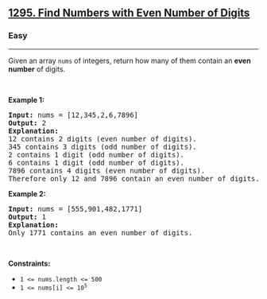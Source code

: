 <h2><a href="https://leetcode.com/problems/find-numbers-with-even-number-of-digits/">1295. Find Numbers with Even Number of Digits</a></h2><h3>Easy</h3><hr><div style="user-select: auto;"><p style="user-select: auto;">Given an array <code style="user-select: auto;">nums</code> of integers, return how many of them contain an <strong style="user-select: auto;">even number</strong> of digits.</p>

<p style="user-select: auto;">&nbsp;</p>
<p style="user-select: auto;"><strong style="user-select: auto;">Example 1:</strong></p>

<pre style="user-select: auto;"><strong style="user-select: auto;">Input:</strong> nums = [12,345,2,6,7896]
<strong style="user-select: auto;">Output:</strong> 2
<strong style="user-select: auto;">Explanation: 
</strong>12 contains 2 digits (even number of digits).&nbsp;
345 contains 3 digits (odd number of digits).&nbsp;
2 contains 1 digit (odd number of digits).&nbsp;
6 contains 1 digit (odd number of digits).&nbsp;
7896 contains 4 digits (even number of digits).&nbsp;
Therefore only 12 and 7896 contain an even number of digits.
</pre>

<p style="user-select: auto;"><strong style="user-select: auto;">Example 2:</strong></p>

<pre style="user-select: auto;"><strong style="user-select: auto;">Input:</strong> nums = [555,901,482,1771]
<strong style="user-select: auto;">Output:</strong> 1 
<strong style="user-select: auto;">Explanation: </strong>
Only 1771 contains an even number of digits.
</pre>

<p style="user-select: auto;">&nbsp;</p>
<p style="user-select: auto;"><strong style="user-select: auto;">Constraints:</strong></p>

<ul style="user-select: auto;">
	<li style="user-select: auto;"><code style="user-select: auto;">1 &lt;= nums.length &lt;= 500</code></li>
	<li style="user-select: auto;"><code style="user-select: auto;">1 &lt;= nums[i] &lt;= 10<sup style="user-select: auto;">5</sup></code></li>
</ul>
</div>